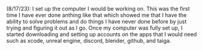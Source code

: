 (8/17/23): I set up the computer I would be working on. This was the first time I have ever done anthing like that which showed me that I have the ability to solve problems and do things I have never done before by just trying and figuring it out as I go. Once my computer was fully set up, I started downloading and setting up accounts on the apps that I would need such as xcode, unreal engine, discord, blender, github, and taiga.
